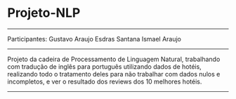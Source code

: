 # Projeto-NLP

** **
Participantes:
Gustavo Araujo
Esdras Santana
Ismael Araujo
** **
Projeto da cadeira de Processamento de Linguagem Natural, trabalhando com tradução de inglês para português utilizando dados de hotéis,
realizando todo o tratamento deles para não trabalhar com dados nulos e incompletos, e ver o resultado dos reviews dos 10 melhores hotéis.
** **
